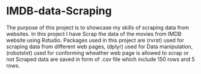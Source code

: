 # IMDB-data-Scraping
The purpose of this project is to showcase my skills of scraping data from websites.
In this project I have Scrap the data of the movies from IMDB website using Rstudio.
Packages used in this project are (rvrst) used for scraping data from different web pages, (dplyr) used for Data manipulation, (robotstxt) used for conforming wheather web page is allowed to scrap or not
Scraped data are saved in form of .csv file which include 150 rows and 5 rows.
